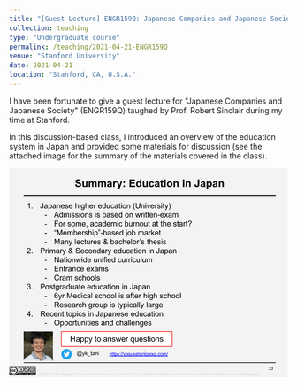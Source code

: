 ```yaml
---
title: "[Guest Lecture] ENGR159Q: Japanese Companies and Japanese Society"
collection: teaching
type: "Undergraduate course"
permalink: /teaching/2021-04-21-ENGR159Q
venue: "Stanford University"
date: 2021-04-21
location: "Stanford, CA, U.S.A."
---
```

<!-- excerpt_image: '/files/2021/2021_ENGR159Q_1.png' -->

I have been fortunate to give a guest lecture for "Japanese Companies and Japanese Society" (ENGR159Q) taughed by Prof. Robert Sinclair during my time at Stanford.

In this discussion-based class, I introduced an overview of the education system in Japan and provided some materials for discussion (see the attached image for the summary of the materials covered in the class).

![/files/2021/2021_ENGR159Q_33.png](/files/2021/2021_ENGR159Q_33.png)
